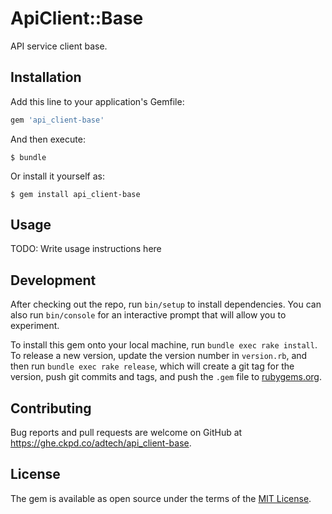 # ApiClient::Base

API service client base.

## Installation

Add this line to your application's Gemfile:

```ruby
gem 'api_client-base'
```

And then execute:

    $ bundle

Or install it yourself as:

    $ gem install api_client-base

## Usage

TODO: Write usage instructions here

## Development

After checking out the repo, run `bin/setup` to install dependencies. You can also run `bin/console` for an interactive prompt that will allow you to experiment.

To install this gem onto your local machine, run `bundle exec rake install`. To release a new version, update the version number in `version.rb`, and then run `bundle exec rake release`, which will create a git tag for the version, push git commits and tags, and push the `.gem` file to [rubygems.org](https://rubygems.org).

## Contributing

Bug reports and pull requests are welcome on GitHub at https://ghe.ckpd.co/adtech/api_client-base.


## License

The gem is available as open source under the terms of the [MIT License](http://opensource.org/licenses/MIT).

